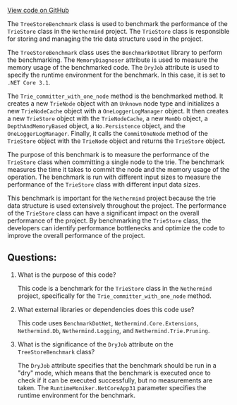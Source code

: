 [View code on GitHub](https://github.com/nethermindeth/nethermind/Nethermind.Trie.Benchmark/TreeCommitterBenchmark.cs)

The `TreeStoreBenchmark` class is used to benchmark the performance of the `TrieStore` class in the `Nethermind` project. The `TrieStore` class is responsible for storing and managing the trie data structure used in the project. 

The `TreeStoreBenchmark` class uses the `BenchmarkDotNet` library to perform the benchmarking. The `MemoryDiagnoser` attribute is used to measure the memory usage of the benchmarked code. The `DryJob` attribute is used to specify the runtime environment for the benchmark. In this case, it is set to `.NET Core 3.1`.

The `Trie_committer_with_one_node` method is the benchmarked method. It creates a new `TrieNode` object with an `Unknown` node type and initializes a new `TrieNodeCache` object with a `OneLoggerLogManager` object. It then creates a new `TrieStore` object with the `TrieNodeCache`, a new `MemDb` object, a `DepthAndMemoryBased` object, a `No.Persistence` object, and the `OneLoggerLogManager`. Finally, it calls the `CommitOneNode` method of the `TrieStore` object with the `TrieNode` object and returns the `TrieStore` object.

The purpose of this benchmark is to measure the performance of the `TrieStore` class when committing a single node to the trie. The benchmark measures the time it takes to commit the node and the memory usage of the operation. The benchmark is run with different input sizes to measure the performance of the `TrieStore` class with different input data sizes.

This benchmark is important for the `Nethermind` project because the trie data structure is used extensively throughout the project. The performance of the `TrieStore` class can have a significant impact on the overall performance of the project. By benchmarking the `TrieStore` class, the developers can identify performance bottlenecks and optimize the code to improve the overall performance of the project.
## Questions: 
 1. What is the purpose of this code?
    
    This code is a benchmark for the `TrieStore` class in the `Nethermind` project, specifically for the `Trie_committer_with_one_node` method.

2. What external libraries or dependencies does this code use?
    
    This code uses `BenchmarkDotNet`, `Nethermind.Core.Extensions`, `Nethermind.Db`, `Nethermind.Logging`, and `Nethermind.Trie.Pruning`.

3. What is the significance of the `DryJob` attribute on the `TreeStoreBenchmark` class?
    
    The `DryJob` attribute specifies that the benchmark should be run in a "dry" mode, which means that the benchmark is executed once to check if it can be executed successfully, but no measurements are taken. The `RuntimeMoniker.NetCoreApp31` parameter specifies the runtime environment for the benchmark.